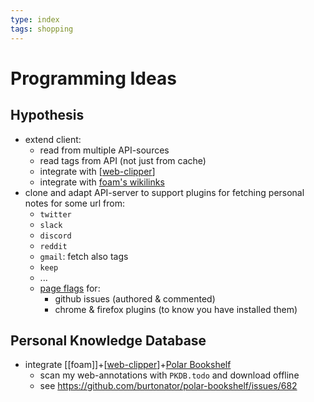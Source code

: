 ```yaml
---
type: index
tags: shopping
---
```

# Programming Ideas

## Hypothesis

- extend client:
  - read from multiple API-sources
  - read tags from API (not just from cache)
  - integrate with [[web-clipper]]
  - integrate with [foam's wikilinks](https://docs.google.com/document/d/1h2kSuh7TntPj_XZ7BnLPDwtwshq7skzF3BIYwLgVquA/edit)
- clone and adapt API-server to support plugins for fetching personal notes
  for some url from:
  - `twitter`
  - `slack`
  - `discord`
  - `reddit`
  - `gmail`: fetch also tags
  - `keep` 
  - ...
  - [page flags]() for:
    - github issues (authored & commented)
    - chrome & firefox plugins (to know you have installed them)

## Personal Knowledge Database

- integrate [[foam]]+[[web-clipper]]+[Polar Bookshelf](https://github.com/burtonator/)
  - scan my web-annotations with `PKDB.todo` and download offline
  - see https://github.com/burtonator/polar-bookshelf/issues/682

[//begin]: # "Autogenerated link references for markdown compatibility"
[web-clipper]: web-clipper.md "Web Clipper"
[//end]: # "Autogenerated link references"